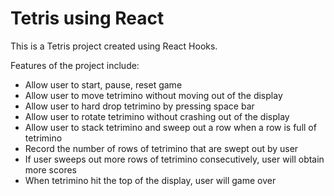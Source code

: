 # Tetris using React

This is a Tetris project created using React Hooks.

Features of the project include:
- Allow user to start, pause, reset game
- Allow user to move tetrimino without moving out of the display
- Allow user to hard drop tetrimino by pressing space bar
- Allow user to rotate tetrimino without crashing out of the display
- Allow user to stack tetrimino and sweep out a row when a row is full of tetrimino
- Record the number of rows of tetrimino that are swept out by user
- If user sweeps out more rows of tetrimino consecutively, user will obtain more scores
- When tetrimino hit the top of the display, user will game over


